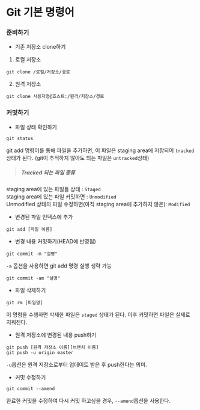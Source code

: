 # Git 기본 명령어
### 준비하기
- 기존 저장소 clone하기
1. 로컬 저장소
~~~
git clone /로컬/저장소/경로
~~~
2. 원격 저장소
~~~
git clone 사용자명@호스트:/원격/저장소/경로
~~~


### 커밋하기
- 파일 상태 확인하기
~~~
git status
~~~
git add 명령어를 통해 파일을 추가하면, 이 파일은 staging area에 저장되어 `tracked`상태가 된다. (git이 추적하지 않아도 되는 파일은 `untracked`상태)
>##### Tracked 되는 파일 종류
staging area에 있는 파일들 상태 : `Staged`<br/>
staging area에 있는 파일 커밋하면 : `Unmodified`<br/>
Unmodified 상태의 파일 수정하면(아직 staging area에 추가하지 않은): `Modified`

- 변경된 파일 인덱스에 추가
~~~
git add [파일 이름]
~~~
- 변경 내용 커밋하기(HEAD에 반영됨)
~~~
git commit -m "설명"
~~~
`-a` 옵션을 사용하면 git add 명령 실행 생략 가능
~~~
git commit -am "설명"
~~~
- 파일 삭제하기
~~~
git rm [파일명]
~~~
이 명령을 수행하면 삭제한 파일은 `staged` 상태가 된다. 이후 커밋하면 파일은 실제로 지워진다.

- 원격 저장소에 변경된 내용 push하기
~~~
git push [원격 저장소 이름][브랜치 이름]
git push -u origin master
~~~
`-u`옵션은 원격 저장소로부터 업데이트 받은 후 push한다는 의미.
- 커밋 수정하기
~~~
git commit --amend
~~~
완료한 커밋을 수정하여 다시 커밋 하고싶을 경우, `--amend`옵션을 사용한다.
